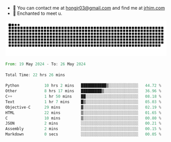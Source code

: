 - 📧 You can contact me at hongjr03@gmail.com and find me at [jrhim.com](https://jrhim.com/)
- 💜 Enchanted to meet u.

![snake_animation](https://raw.githubusercontent.com/hongjr03/hongjr03/output/github-contribution-grid-snake.svg)

<!--START_SECTION:waka-->

```rust
From: 19 May 2024 - To: 26 May 2024

Total Time: 22 hrs 26 mins

Python           10 hrs 2 mins   ███████████▒░░░░░░░░░░░░░   44.72 %
Other            8 hrs 17 mins   █████████▒░░░░░░░░░░░░░░░   36.96 %
C++              1 hr 50 mins    ██░░░░░░░░░░░░░░░░░░░░░░░   08.18 %
Text             1 hr 7 mins     █▒░░░░░░░░░░░░░░░░░░░░░░░   05.03 %
Objective-C      29 mins         ▓░░░░░░░░░░░░░░░░░░░░░░░░   02.19 %
HTML             22 mins         ▒░░░░░░░░░░░░░░░░░░░░░░░░   01.65 %
C                10 mins         ▒░░░░░░░░░░░░░░░░░░░░░░░░   00.80 %
JSON             2 mins          ░░░░░░░░░░░░░░░░░░░░░░░░░   00.21 %
Assembly         2 mins          ░░░░░░░░░░░░░░░░░░░░░░░░░   00.15 %
Markdown         0 secs          ░░░░░░░░░░░░░░░░░░░░░░░░░   00.05 %
```

<!--END_SECTION:waka-->
